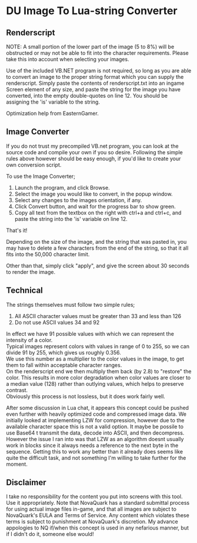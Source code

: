 # DU Image To Lua-string Converter

## Renderscript

NOTE: A small portion of the lower part of the image (5 to 8%) will be obstructed or may not be able to fit into the character requirements. Please take this into account when selecting your images.

Use of the included VB.NET program is not required, so long as you are able to convert an image to the proper string format which you can supply the renderscript.
Simply paste the contents of renderscript.txt into an ingame Screen element of any size, and paste the string for the image you have converted, into the empty double-quotes on line 12. You should be assigning the 'is' variable to the string.

Optimization help from EasternGamer.

## Image Converter

If you do not trust my precompiled VB.net program, you can look at the source code and compile your own if you so desire.
Following the simple rules above however should be easy enough, if you'd like to create your own conversion script.

To use the Image Converter;
	<ol>
	<li>Launch the program, and click Browse.</li>
	<li>Select the image you would like to convert, in the popup window.</li>
	<li>Select any changes to the images orientation, if any.</li>
	<li>Click Convert button, and wait for the progress bar to show green.</li>
	<li>Copy all text from the textbox on the right with ctrl+a and ctrl+c, and paste the string into the 'is' variable on line 12.</li>
	</ol>
That's it!

Depending on the size of the image, and the string that was pasted in, you may have to delete a few characters from the end of the string, so that it all fits into the 50,000 character limit.

Other than that, simply click "apply", and give the screen about 30 seconds to render the image.

## Technical

The strings themselves must follow two simple rules;<ol>
	<li>All ASCII character values must be greater than 33 and less than 126</li>
	<li>Do not use ASCII values 34 and 92</li>
	</ol>
In effect we have 91 possible values with which we can represent the intensity of a color.<br>
Typical images represent colors with values in range of 0 to 255, so we can divide 91 by 255, which gives us roughly 0.356.<br>
We use this number as a multiplier to the color values in the image, to get them to fall within acceptable character ranges.<br>
On the renderscript end we then multiply them back (by 2.8) to "restore" the color. This results in more color degradation when color values are closer to a median value (128) rather than outlying values, which helps to preserve contrast.<br>
Obviously this process is not lossless, but it does work fairly well.<br>

After some discussion in Lua chat, it appears this concept could be pushed even further with heavily optimized code and compressed image data. We initially looked at implementing LZW for compression, however due to the available character space this is not a valid option. It maybe be possile to use Base64 t transmit the data, decode into ASCII, and then decompress. However the issue I ran into was that LZW as an algorithm doesnt usually work in blocks since it always needs a reference to the next byte in the sequence. Getting this to work any better than it already does seems like quite the difficult task, and not something I'm willing to take further for the moment.

## Disclaimer

I take no responsibility for the content you put into screens with this tool. Use it appropriately. Note that NovaQuark has a standard submittal process for using actual image files in-game, and that all images are subject to NovaQuark's EULA and Terms of Service. Any content which violates these terms is subject to punishment at NovaQuark's discretion. My advance appologies to NQ if/when this concept is used in any nefarious manner, but if I didn't do it, someone else would!
